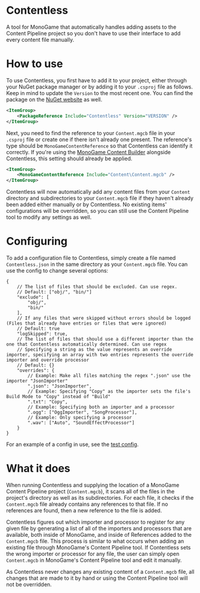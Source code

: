 # Contentless
A tool for MonoGame that automatically handles adding assets to the Content Pipeline project so you don't have to use their interface to add every content file manually.

# How to use
To use Contentless, you first have to add it to your project, either through your NuGet package manager or by adding it to your `.csproj` file as follows. Keep in mind to update the `Version` to the most recent one. You can find the package on the [NuGet website](https://www.nuget.org/packages/Contentless/) as well.
```xml
<ItemGroup>
    <PackageReference Include="Contentless" Version="VERSION" />
</ItemGroup>
```
Next, you need to find the reference to your `Content.mgcb` file in your `.csproj` file or create one if there isn't already one present. The reference's type should be `MonoGameContentReference` so that Contentless can identify it correctly. If you're using the [MonoGame Content Builder](https://www.nuget.org/packages/MonoGame.Content.Builder/) alongside Contentless, this setting should already be applied.
```xml
<ItemGroup>
    <MonoGameContentReference Include="Content\Content.mgcb" />
</ItemGroup>
```

Contentless will now automatically add any content files from your `Content` directory and subdirectories to your `Content.mgcb` file if they haven't already been added either manually or by Contentless. No existing items' configurations will be overridden, so you can still use the Content Pipeline tool to modify any settings as well.

# Configuring
To add a configuration file to Contentless, simply create a file named `Contentless.json` in the same directory as your `Content.mgcb` file. You can use the config to change several options:
```json5
{
    // The list of files that should be excluded. Can use regex. 
    // Default: ["obj/", "bin/"]
    "exclude": [
        "obj/",
        "bin/"
    ],
    // If any files that were skipped without errors should be logged (Files that already have entries or files that were ignored)
    // Default: true
    "logSkipped": true,
    // The list of files that should use a different importer than the one that Contentless automatically determined. Can use regex
    // Specifying a string as the value represents an override importer, specifying an array with two entries represents the override importer and override processor
    // Default: {}
    "overrides": {
        // Example: Make all files matching the regex ".json" use the importer "JsonImporter"
        ".json": "JsonImporter",
        // Example: Specifying "Copy" as the importer sets the file's Build Mode to "Copy" instead of "Build"
        ".txt": "Copy",
        // Example: Specifying both an importer and a processor
        ".ogg": ["OggImporter", "SongProcessor"],
        // Example: Only specifying a processor
        ".wav": ["Auto", "SoundEffectProcessor"]
    }
}
```
For an example of a config in use, see the [test config](https://github.com/Ellpeck/Contentless/blob/master/Test/Content/Contentless.json).

# What it does
When running Contentless and supplying the location of a MonoGame Content Pipeline project (`Content.mgcb`), it scans all of the files in the project's directory as well as its subdirectories. For each file, it checks if the `Content.mgcb` file already contains any references to that file. If no references are found, then a new reference to the file is added. 

Contentless figures out which importer and processor to register for any given file by generating a list of all of the importers and processors that are available, both inside of MonoGame, and inside of References added to the `Content.mgcb` file. This process is similar to what occurs when adding an existing file through MonoGame's Content Pipeline tool. If Contentless sets the wrong importer or processor for any file, the user can simply open `Content.mgcb` in MonoGame's Content Pipeline tool and edit it manually. 

As Contentless never changes any existing content of a `Content.mgcb` file, all changes that are made to it by hand or using the Content Pipeline tool will not be overridden.
